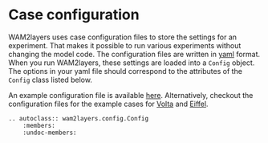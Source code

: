 # Case configuration

WAM2layers uses case configuration files to store the settings for an
experiment. That makes it possible to run various experiments without changing
the model code. The configuration files are written in
[yaml](https://yaml.org/spec/1.2.2/#chapter-1-introduction-to-yaml) format. When
you run WAM2layers, these settings are loaded into a `Config` object. The
options in your yaml file should correspond to the attributes of the `Config`
class listed below.

An example configuration file is available
[here](https://github.com/WAM2layers/WAM2layers/blob/main/example_config.yaml).
Alternatively, checkout the configuration files for the example cases for
[Volta](https://data.4tu.nl/datasets/bbe10a2a-39dc-4098-a69f-0f677d06ecdd) and
[Eiffel](https://data.4tu.nl/datasets/f9572240-f179-4338-9e1b-82c5598529e2).


<!-- This generates automatic documentation based on docstrings in src/wam2layers/config.py -->
```{eval-rst}
.. autoclass:: wam2layers.config.Config
    :members:
    :undoc-members:
```
